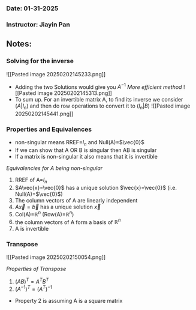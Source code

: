 ### Date: 01-31-2025
### Instructor: Jiayin Pan


## Notes:

### Solving for the inverse
![[Pasted image 20250202145233.png]]
- Adding the two Solutions would give you $A^{-1}$
*More efficient method*
![[Pasted image 20250202145313.png]]
- To sum up. For an invertible matrix A, to find its inverse we consider $(A|I_{n})$ and then do row operations to convert it to $(I_{n}|B)$
![[Pasted image 20250202145441.png]]

### Properties and Equivalences
- non-singular means RREF=$I_{n}$ and Null(A)=$\vec{0}$
- If we can show that A OR B is singular then AB is singular
- If a matrix is non-singular it also means that it is invertible

*Equivalencies for A being non-singular*
1. RREF of A=$I_{n}$
2. $A\vec{x}=\vec{0}$ has a unique solution $\vec{x}=\vec{0}$ (i.e. Null(A)=$\vec{0}$)
3. The column vectors of A are linearly independent
4. $A\vec{x}=\vec{b}$ has a unique solution $\vec{x}$
5. Col(A)=$\mathbb{R}^n$ (Row(A)=$\mathbb{R}^n$)
6. the column vectors of A form a basis of $\mathbb{R}^n$
7. A is invertible

### Transpose
![[Pasted image 20250202150054.png]]

*Properties of Transpose*
1. $(AB)^T=A^TB^T$
2. $(A^{-1})^T=(A^T)^{-1}$
- Property 2 is assuming A is a square matrix
